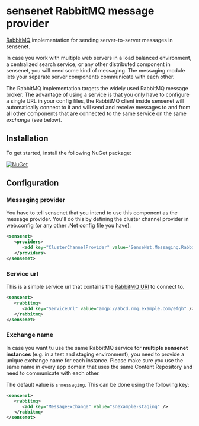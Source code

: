 # sensenet RabbitMQ message provider
[RabbitMQ](https://www.rabbitmq.com) implementation for sending server-to-server messages in sensenet.

In case you work with multiple web servers in a load balanced environment, a centralized search service, or any other distributed component in sensenet, you will need some kind of messaging. The messaging module lets your separate server components communicate with each other.

The RabbitMQ implementation targets the widely used RabbitMQ message broker. The advantage of using a service is that you only have to configure a single URL in your config files, the RabbitMQ client inside sensenet will automatically connect to it and will send and receive messages to and from all other components that are connected to the same service on the same _exchange_ (see below).

## Installation
To get started, install the following NuGet package:

[![NuGet](https://img.shields.io/nuget/v/SenseNet.Messaging.RabbitMQ.svg)](https://www.nuget.org/packages/SenseNet.Messaging.RabbitMQ)

## Configuration
### Messaging provider
You have to tell sensenet that you intend to use this component as the message provider. You'll do this by defining the cluster channel provider in web.config (or any other .Net config file you have):

```xml
<sensenet>
   <providers>
      <add key="ClusterChannelProvider" value="SenseNet.Messaging.RabbitMQ.RabbitMQMessageProvider" />
   </providers>
</sensenet>
```

### Service url
This is a simple service url that contains the [RabbitMQ URI](http://rabbitmq.github.io/rabbitmq-dotnet-client/api/RabbitMQ.Client.ConnectionFactory.html) to connect to.

```xml
<sensenet>
   <rabbitmq>
      <add key="ServiceUrl" value="amqp://abcd.rmq.example.com/efgh" />
   </rabbitmq>
</sensenet> 
```

### Exchange name
In case you want tu use the same RabbitMQ service for **multiple sensenet instances** (e.g. in a test and staging environment), you need to provide a unique exchange name for each instance. Please make sure you use the same name in every app domain that uses the same Content Repository and need to communicate with each other.

The default value is `snmessaging`. This can be done using the following key:

```xml
<sensenet>
   <rabbitmq>
      <add key="MessageExchange" value="snexample-staging" />
   </rabbitmq>
</sensenet> 
```